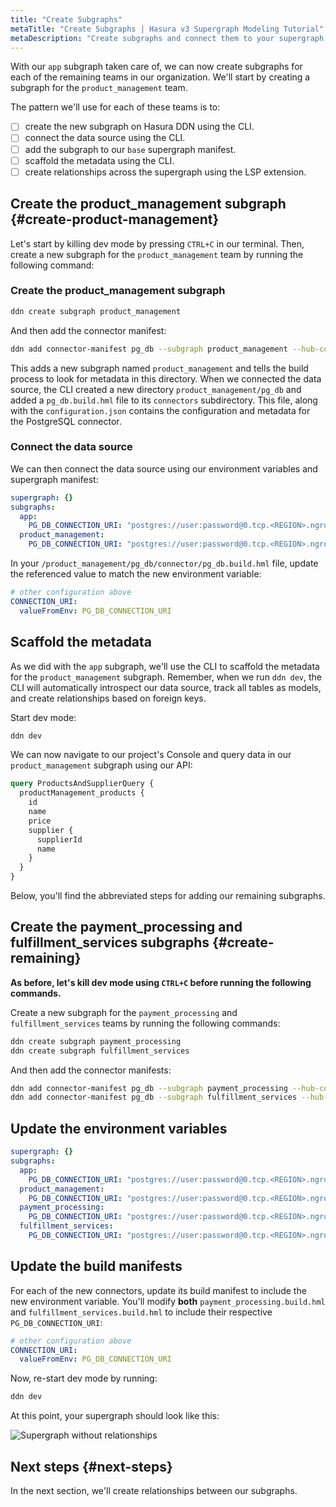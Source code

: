 ```yaml
---
title: "Create Subgraphs"
metaTitle: "Create Subgraphs | Hasura v3 Supergraph Modeling Tutorial"
metaDescription: "Create subgraphs and connect them to your supergraph."
---
```


With our `app` subgraph taken care of, we can now create subgraphs for each of the remaining teams in our organization.
We'll start by creating a subgraph for the `product_management` team.

The pattern we'll use for each of these teams is to:

- [ ] create the new subgraph on Hasura DDN using the CLI.
- [ ] connect the data source using the CLI.
- [ ] add the subgraph to our `base` supergraph manifest.
- [ ] scaffold the metadata using the CLI.
- [ ] create relationships across the supergraph using the LSP extension.

## Create the product_management subgraph {#create-product-management}

Let's start by killing dev mode by pressing `CTRL+C` in our terminal. Then, create a new subgraph for the
`product_management` team by running the following command:

### Create the product_management subgraph

```bash
ddn create subgraph product_management
```

And then add the connector manifest:

```bash
ddn add connector-manifest pg_db --subgraph product_management --hub-connector hasura/postgres --type cloud
```

This adds a new subgraph named `product_management` and tells the build process to look for metadata in this directory.
When we connected the data source, the CLI created a new directory `product_management/pg_db` and added a
`pg_db.build.hml` file to its `connectors` subdirectory. This file, along with the `configuration.json` contains the
configuration and metadata for the PostgreSQL connector.

### Connect the data source

We can then connect the data source using our environment variables and supergraph manifest:

```yaml
supergraph: {}
subgraphs:
  app:
    PG_DB_CONNECTION_URI: "postgres://user:password@0.tcp.<REGION>.ngrok.io:<PORT>/user_experience"
  product_management:
    PG_DB_CONNECTION_URI: "postgres://user:password@0.tcp.<REGION>.ngrok.io:<PORT>/product_management"
```

In your `/product_management/pg_db/connector/pg_db.build.hml` file, update the referenced value to match the new
environment variable:

```yaml
# other configuration above
CONNECTION_URI:
  valueFromEnv: PG_DB_CONNECTION_URI
```

## Scaffold the metadata

As we did with the `app` subgraph, we'll use the CLI to scaffold the metadata for the `product_management` subgraph.
Remember, when we run `ddn dev`, the CLI will automatically introspect our data source, track all tables as models, and
create relationships based on foreign keys.

Start dev mode:

```bash
ddn dev
```

We can now navigate to our project's Console and query data in our `product_management` subgraph using our API:

```graphql
query ProductsAndSupplierQuery {
  productManagement_products {
    id
    name
    price
    supplier {
      supplierId
      name
    }
  }
}
```

Below, you'll find the abbreviated steps for adding our remaining subgraphs.

## Create the payment_processing and fulfillment_services subgraphs {#create-remaining}

**As before, let's kill dev mode using `CTRL+C` before running the following commands.**

Create a new subgraph for the `payment_processing` and `fulfillment_services` teams by running the following commands:

```bash
ddn create subgraph payment_processing
ddn create subgraph fulfillment_services
```

And then add the connector manifests:

```bash
ddn add connector-manifest pg_db --subgraph payment_processing --hub-connector hasura/postgres --type cloud
ddn add connector-manifest pg_db --subgraph fulfillment_services --hub-connector hasura/postgres --type cloud
```

## Update the environment variables

```yaml
supergraph: {}
subgraphs:
  app:
    PG_DB_CONNECTION_URI: "postgres://user:password@0.tcp.<REGION>.ngrok.io:<PORT>/user_experience"
  product_management:
    PG_DB_CONNECTION_URI: "postgres://user:password@0.tcp.<REGION>.ngrok.io:<PORT>/product_management"
  payment_processing:
    PG_DB_CONNECTION_URI: "postgres://user:password@0.tcp.<REGION>.ngrok.io:<PORT>/payment_processing"
  fulfillment_services:
    PG_DB_CONNECTION_URI: "postgres://user:password@0.tcp.<REGION>.ngrok.io:<PORT>/fulfillment_services"
```

## Update the build manifests

For each of the new connectors, update its build manifest to include the new environment variable. You'll modify
**both** `payment_processing.build.hml` and `fulfillment_services.build.hml` to include their respective
`PG_DB_CONNECTION_URI`:

```yaml
# other configuration above
CONNECTION_URI:
  valueFromEnv: PG_DB_CONNECTION_URI
```

Now, re-start dev mode by running:

```bash
ddn dev
```

At this point, your supergraph should look like this:

![Supergraph without relationships](https://graphql-engine-cdn.hasura.io/learn-hasura/assets/backend-stack/v3/supergraph-course/supegraph-without-relationships.png)

## Next steps {#next-steps}

In the next section, we'll create relationships between our subgraphs.
